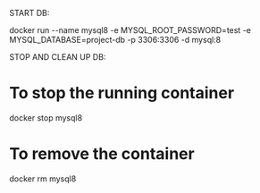 START DB:

docker run --name mysql8 -e MYSQL_ROOT_PASSWORD=test -e MYSQL_DATABASE=project-db -p 3306:3306 -d mysql:8

STOP AND CLEAN UP DB:

# To stop the running container
docker stop mysql8

# To remove the container
docker rm mysql8
